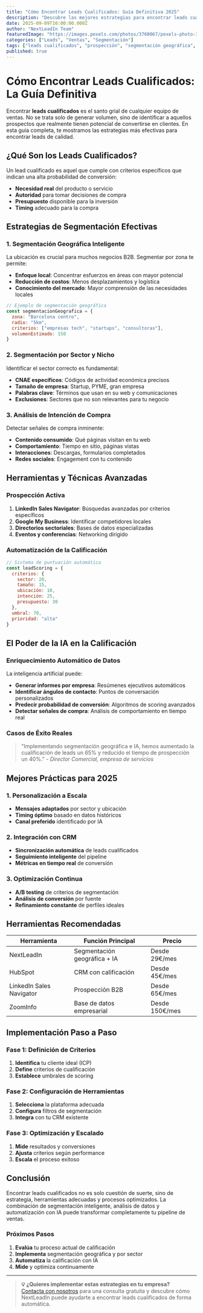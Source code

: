 ```yaml
---
title: "Cómo Encontrar Leads Cualificados: Guía Definitiva 2025"
description: "Descubre las mejores estrategias para encontrar leads cualificados que realmente conviertan. Técnicas probadas para segmentar y calificar prospectos."
date: 2025-09-09T10:00:00.000Z
author: "NextLeadIn Team"
featuredImage: "https://images.pexels.com/photos/3760067/pexels-photo-3760067.jpeg"
categories: ["Leads", "Ventas", "Segmentación"]
tags: ["leads cualificados", "prospección", "segmentación geográfica", "B2B"]
published: true
---
```


# Cómo Encontrar Leads Cualificados: La Guía Definitiva

Encontrar **leads cualificados** es el santo grial de cualquier equipo de ventas. No se trata solo de generar volumen, sino de identificar a aquellos prospectos que realmente tienen potencial de convertirse en clientes. En esta guía completa, te mostramos las estrategias más efectivas para encontrar leads de calidad.

## ¿Qué Son los Leads Cualificados?

Un lead cualificado es aquel que cumple con criterios específicos que indican una alta probabilidad de conversión:

- **Necesidad real** del producto o servicio
- **Autoridad** para tomar decisiones de compra
- **Presupuesto** disponible para la inversión
- **Timing** adecuado para la compra

## Estrategias de Segmentación Efectivas

### 1. Segmentación Geográfica Inteligente

La ubicación es crucial para muchos negocios B2B. Segmentar por zona te permite:

- **Enfoque local**: Concentrar esfuerzos en áreas con mayor potencial
- **Reducción de costos**: Menos desplazamientos y logística
- **Conocimiento del mercado**: Mayor comprensión de las necesidades locales

```javascript
// Ejemplo de segmentación geográfica
const segmentacionGeografica = {
  zona: "Barcelona centro",
  radio: "5km",
  criterios: ["empresas tech", "startups", "consultoras"],
  volumenEstimado: 150
}
```

### 2. Segmentación por Sector y Nicho

Identificar el sector correcto es fundamental:

- **CNAE específicos**: Códigos de actividad económica precisos
- **Tamaño de empresa**: Startup, PYME, gran empresa
- **Palabras clave**: Términos que usan en su web y comunicaciones
- **Exclusiones**: Sectores que no son relevantes para tu negocio

### 3. Análisis de Intención de Compra

Detectar señales de compra inminente:

- **Contenido consumido**: Qué páginas visitan en tu web
- **Comportamiento**: Tiempo en sitio, páginas vistas
- **Interacciones**: Descargas, formularios completados
- **Redes sociales**: Engagement con tu contenido

## Herramientas y Técnicas Avanzadas

### Prospección Activa

1. **LinkedIn Sales Navigator**: Búsquedas avanzadas por criterios específicos
2. **Google My Business**: Identificar competidores locales
3. **Directorios sectoriales**: Bases de datos especializadas
4. **Eventos y conferencias**: Networking dirigido

### Automatización de la Calificación

```javascript
// Sistema de puntuación automática
const leadScoring = {
  criterios: {
    sector: 20,
    tamaño: 15,
    ubicación: 10,
    intención: 25,
    presupuesto: 30
  },
  umbral: 70,
  prioridad: "alta"
}
```

## El Poder de la IA en la Calificación

### Enriquecimiento Automático de Datos

La inteligencia artificial puede:

- **Generar informes por empresa**: Resúmenes ejecutivos automáticos
- **Identificar ángulos de contacto**: Puntos de conversación personalizados
- **Predecir probabilidad de conversión**: Algoritmos de scoring avanzados
- **Detectar señales de compra**: Análisis de comportamiento en tiempo real

### Casos de Éxito Reales

> "Implementando segmentación geográfica e IA, hemos aumentado la cualificación de leads un 65% y reducido el tiempo de prospección un 40%." - *Director Comercial, empresa de servicios*

## Mejores Prácticas para 2025

### 1. Personalización a Escala

- **Mensajes adaptados** por sector y ubicación
- **Timing óptimo** basado en datos históricos
- **Canal preferido** identificado por IA

### 2. Integración con CRM

- **Sincronización automática** de leads cualificados
- **Seguimiento inteligente** del pipeline
- **Métricas en tiempo real** de conversión

### 3. Optimización Continua

- **A/B testing** de criterios de segmentación
- **Análisis de conversión** por fuente
- **Refinamiento constante** de perfiles ideales

## Herramientas Recomendadas

| Herramienta | Función Principal | Precio |
|-------------|------------------|--------|
| NextLeadIn | Segmentación geográfica + IA | Desde 29€/mes |
| HubSpot | CRM con calificación | Desde 45€/mes |
| LinkedIn Sales Navigator | Prospección B2B | Desde 65€/mes |
| ZoomInfo | Base de datos empresarial | Desde 150€/mes |

## Implementación Paso a Paso

### Fase 1: Definición de Criterios
1. **Identifica** tu cliente ideal (ICP)
2. **Define** criterios de cualificación
3. **Establece** umbrales de scoring

### Fase 2: Configuración de Herramientas
1. **Selecciona** la plataforma adecuada
2. **Configura** filtros de segmentación
3. **Integra** con tu CRM existente

### Fase 3: Optimización y Escalado
1. **Mide** resultados y conversiones
2. **Ajusta** criterios según performance
3. **Escala** el proceso exitoso

## Conclusión

Encontrar leads cualificados no es solo cuestión de suerte, sino de estrategia, herramientas adecuadas y procesos optimizados. La combinación de segmentación inteligente, análisis de datos y automatización con IA puede transformar completamente tu pipeline de ventas.

### Próximos Pasos

1. **Evalúa** tu proceso actual de calificación
2. **Implementa** segmentación geográfica y por sector
3. **Automatiza** la calificación con IA
4. **Mide** y optimiza continuamente

---

> **💡 ¿Quieres implementar estas estrategias en tu empresa?**  
> [Contacta con nosotros](/contact) para una consulta gratuita y descubre cómo NextLeadIn puede ayudarte a encontrar leads cualificados de forma automática.
